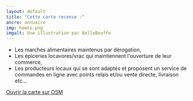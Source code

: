 ```yaml
---
layout: default
title: "Cette carte recense :"
ancre: annuaire
img: howto.png
imgalt: Une illustration par BelleBouffe
---
```

  - Les marchés alimentaires maintenus par dérogation,
  - Les épiceries locavores/vrac qui maintiennent l'ouverture de leur commerce,
  - Les producteurs locaux qui se sont adaptés et proposent un service de commandes en ligne avec points relais et/ou vente directe, livraison etc...

<div class="row">
	<div class="mx-auto">
		<a href="http://umap.openstreetmap.fr/fr/map/points-de-vente-produits-locaux_435582?fbclid=IwAR0IxRWS3g7PHz3TPa4M_wq-kZToMQbaUlhHLBVEuhz7w7XIAaHl_0ptQz4#11/45.7831/4.8779" rel="nofollow norefferer" target="_blank" title="Lien vers la carte sur OpenStreetMap" alt="Lien vers la carte sur OpenStreetMappenstreetmap" class="btn btn-primary btncenter"><i class="fas fa-hand-point-right"></i> Ouvrir la carte sur OSM</a>
	</div>
</div>